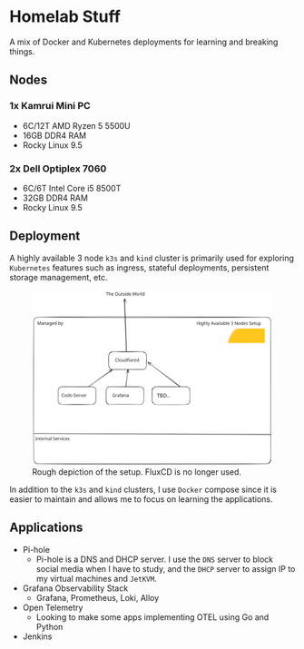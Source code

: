 # Homelab Stuff 

A mix of Docker and Kubernetes deployments for learning and breaking things.

## Nodes

### 1x Kamrui Mini PC
- 6C/12T AMD Ryzen 5 5500U
- 16GB DDR4 RAM
- Rocky Linux 9.5

### 2x Dell Optiplex 7060
- 6C/6T Intel Core i5 8500T
- 32GB DDR4 RAM
- Rocky Linux 9.5

## Deployment

A highly available 3 node `k3s` and `kind` cluster is primarily used for exploring `Kubernetes` features such as ingress, stateful deployments, persistent storage management, etc.

<figure>
  <img src="lab.svg" alt="">
  <figcaption>Rough depiction of the setup. FluxCD is no longer used.</figcaption>
</figure>

In addition to the `k3s` and `kind` clusters, I use `Docker` compose since it is easier to maintain and allows me to focus on learning the applications.

## Applications

- Pi-hole
    - Pi-hole is a DNS and DHCP server. I use the `DNS` server to block social media when I have to study, and the `DHCP` server to assign IP to my virtual machines and `JetKVM`.
- Grafana Observability Stack
    - Grafana, Prometheus, Loki, Alloy
- Open Telemetry
    - Looking to make some apps implementing OTEL using Go and Python 
- Jenkins